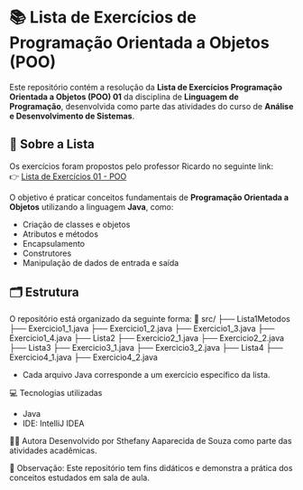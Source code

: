 # 📚 Lista de Exercícios de Programação Orientada a Objetos (POO)

Este repositório contém a resolução da **Lista de Exercícios Programação Orientada a Objetos (POO) 01** da disciplina de **Linguagem de Programação**, desenvolvida como parte das atividades do curso de **Análise e Desenvolvimento de Sistemas**.

## 📄 Sobre a Lista

Os exercícios foram propostos pelo professor Ricardo no seguinte link:  
👉 [Lista de Exercícios 01 - POO](https://ricardotecpro.github.io/modulo_04_poo_java/lista_exercicios_01)

O objetivo é praticar conceitos fundamentais de **Programação Orientada a Objetos** utilizando a linguagem **Java**, como:
- Criação de classes e objetos
- Atributos e métodos
- Encapsulamento
- Construtores
- Manipulação de dados de entrada e saída

## 🗂️ Estrutura

O repositório está organizado da seguinte forma:
📁 src/
├── Lista1Metodos
    ├── Exercicio1_1.java
    ├── Exercicio1_2.java
    ├── Exercicio1_3.java
    ├── Exercicio1_4.java
├── Lista2
    ├── Exercicio2_1.java
    ├── Exercicio2_2.java
├── Lista3
    ├── Exercicio3_1.java
    ├── Exercicio3_2.java
├── Lista4
    ├── Exercicio4_1.java
    ├── Exercicio4_2.java

- Cada arquivo Java corresponde a um exercício específico da lista.

💻 Tecnologias utilizadas
- Java
- IDE: IntelliJ IDEA 

👩‍🎓 Autora
Desenvolvido por Sthefany Aaparecida de Souza como parte das atividades acadêmicas.

📌 Observação: Este repositório tem fins didáticos e demonstra a prática dos conceitos estudados em sala de aula.





    

